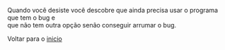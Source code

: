 Quando você desiste você descobre que ainda precisa usar o programa que tem o bug e  
que não tem outra opção senão conseguir arrumar o bug.

Voltar para o [inicio](../../../../../../)